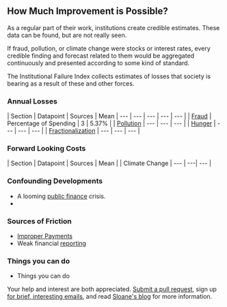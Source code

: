 ## How Much Improvement is Possible?

As a regular part of their work, institutions create credible estimates. These data can be found, but are not really seen. 

If fraud, pollution, or climate change were stocks or interest rates, every credible finding and forecast related to them would be aggregated continuously and presented according to some kind of standard. 

The Institutional Failure Index collects estimates of losses that society is bearing as a result of these and other forces. 

### Annual Losses

| Section | Datapoint | Sources | Mean 
| --- | --- | --- | --- | --- |
| [Fraud](fraud.md) | Percentage of Spending | 3 | 5.37% |
| [Pollution](pollution.md) | --- | --- | --- |
| [Hunger](hunger.md) | --- | --- | --- |
| [Fractionalization](fractionalization.md) | --- | --- | --- |

### Forward Looking Costs

| Section | Datapoint | Sources | Mean |
| Climate Change | --- | ---| --- |

### Confounding Developments

* A looming [public finance](publicfinance.md) crisis.
*    

### Sources of Friction

* [Improper Payments](improper.md)
* Weak financial [reporting](reporting.md)

### Things you can do

* Things you can do

Your help and interest are both appreciated. [Submit a pull request](https://github.com/srvo/failure/pulls), sign up [for brief, interesting emails](http://eepurl.com/c-hM25), and read [Sloane's blog](http://srvo.org/) for more information. 
